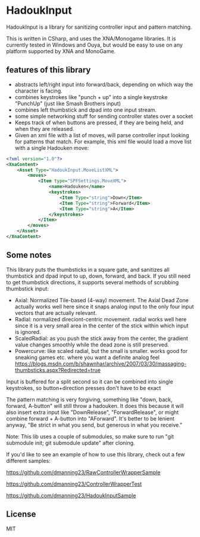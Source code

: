 HadoukInput
===========

HadoukInput is a library for sanitizing controller input and pattern matching.

This is written in CSharp, and uses the XNA/Monogame libraries.  It is currently tested in Windows and Ouya, but would be easy to use on any platform supported by XNA and MonoGame.

## features of this library

* abstracts left/right input into forward/back, depending on which way the character is facing.
* combines keystrokes like "punch + up" into a single keystroke "PunchUp" (just like Smash Brothers input)
* combines left thumbstick and dpad into one input stream.
* some simple networking stuff for sending controller states over a socket
* Keeps track of when buttons are pressed, if they are being held, and when they are released.
* Given an xml file with a list of moves, will parse controller input looking for patterns that match.  For example, this xml file would load a move list with a single Hadouken move:

```xml
<?xml version="1.0"?>
<XnaContent>
	<Asset Type="HadoukInput.MoveListXML">
		<moves>
			<Item type="SPFSettings.MoveXML">
				<name>Hadouken</name>
				<keystrokes>
					<Item Type="string">Down</Item>
					<Item Type="string">Forward</Item>
					<Item Type="string">A</Item>
				</keystrokes>
			</Item>
		</moves>
	</Asset>
</XnaContent>

```

## Some notes

This library puts the thumbsticks in a square gate, and sanitizes all thumbstick and dpad input to up, down, forward, and back.  If you still need to get thumbstick directions, it supports several methods of scrubbing thumbstick input:
* Axial: Normalized Tile-based (4-way) movement. The Axial Dead Zone actually works well here since it snaps analog input to the only four input vectors that are actually relevant.
* Radial: normalized direciont-centric movement. radial works well here since it is a very small area in the center of the stick within which input is ignored.
* ScaledRadial: as you push the stick away from the center, the gradient value changes smoothly while the dead zone is still preserved.
* Powercurve: like scaled radial, but the small is smaller.  works good for sneaking games etc. where you want a definite analog feel 
https://blogs.msdn.com/b/shawnhar/archive/2007/03/30/massaging-thumbsticks.aspx?Redirected=true

Input is buffered for a split second so it can be combined into single keystrokes, so button+direction presses don't have to be exact

The pattern matching is very forgiving, something like "down, back, forward, A-button" will still throw a hadouken.  It does this because it will also insert extra input like "DownRelease", "ForwardRelease", or might combine forward + A-button into "AForward".  It's better to be lenient anyway, "Be strict in what you send, but generous in what you receive."

Note: This lib uses a couple of submodules, so make sure to run "git submodule init; git submodule update" after cloning.

If you'd like to see an example of how to use this library, check out a few different samples:

https://github.com/dmanning23/RawControllerWrapperSample

https://github.com/dmanning23/ControllerWrapperTest

https://github.com/dmanning23/HadoukInputSample

## License

MIT